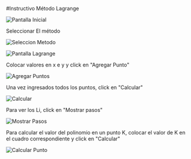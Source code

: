 #Instructivo Método Lagrange



![Pantalla Inicial](lagrange/1_inicio.png "Pantalla Inicial")


Seleccionar El método


![Seleccion Metodo](lagrange/2_metodo.png "Seleccion Metodo")

![Pantalla Lagrange](lagrange/3_pantalla_lagrange.png "Pantalla Lagrange")


Colocar valores en x e y y click en "Agregar Punto"


![Agregar Puntos](lagrange/4_agregar_puntos.png "Agregar Puntos")


Una vez ingresados todos los puntos, click en "Calcular"


![Calcular](lagrange/5_calcular.png "Calcular")


Para ver los Li, click en "Mostrar pasos"


![Mostrar Pasos](lagrange/6_mostrar_pasos.png "Mostrar Pasos")


Para calcular el valor del polinomio en un punto K, colocar el valor de K en el cuadro correspondiente y click en "Calcular"


![Calcular Punto](lagrange/7_calcular_punto.png "Calcular Punto")
